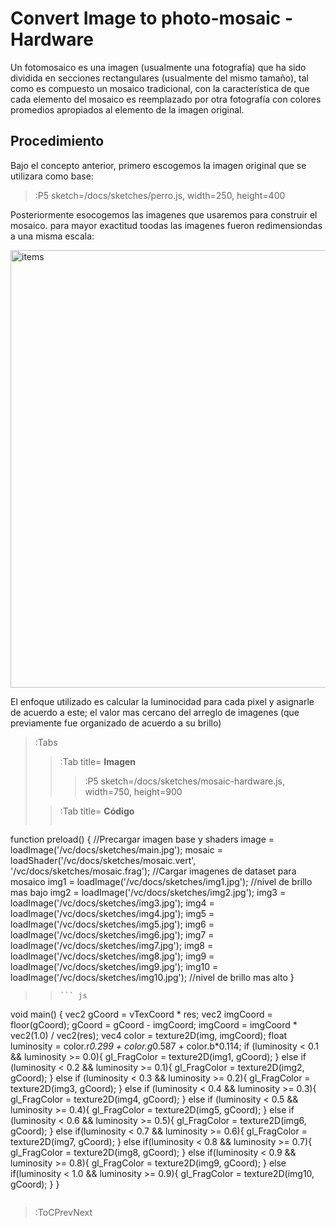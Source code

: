 # Convert Image to photo-mosaic - Hardware

Un fotomosaico es una imagen (usualmente una fotografía) que ha sido dividida en secciones rectangulares (usualmente del mismo tamaño), tal como es compuesto un mosaico tradicional, con la característica de que cada elemento del mosaico es reemplazado por otra fotografía con colores promedios apropiados al elemento de la imagen original.

## Procedimiento

Bajo el concepto anterior, primero escogemos la imagen original que se utilizara como base:

> :P5 sketch=/docs/sketches/perro.js, width=250, height=400

Posteriormente esocogemos las imagenes que usaremos para construir el mosaico. para mayor exactitud toodas las imagenes fueron redimensiondas a una misma escala:

<img src="https://i.ibb.co/JCRb77w/items.jpg" alt="items" style="width: 700px;" />

El enfoque utilizado es calcular la luminocidad para cada pixel y asignarle de acuerdo a este; el valor mas cercano del arreglo de imagenes (que previamente fue organizado de acuerdo a su brillo)

> :Tabs
> > :Tab title= **Imagen**
> > 
> > > :P5 sketch=/docs/sketches/mosaic-hardware.js, width=750, height=900
>
> > :Tab title= **Código**
> > ``` js
function preload() {
    //Precargar imagen base y shaders
    image = loadImage('/vc/docs/sketches/main.jpg');
    mosaic = loadShader('/vc/docs/sketches/mosaic.vert', '/vc/docs/sketches/mosaic.frag');
    //Cargar imagenes de dataset para mosaico
    img1 = loadImage('/vc/docs/sketches/img1.jpg'); //nivel de brillo mas bajo
    img2 = loadImage('/vc/docs/sketches/img2.jpg');
    img3 = loadImage('/vc/docs/sketches/img3.jpg');
    img4 = loadImage('/vc/docs/sketches/img4.jpg');
    img5 = loadImage('/vc/docs/sketches/img5.jpg');
    img6 = loadImage('/vc/docs/sketches/img6.jpg');
    img7 = loadImage('/vc/docs/sketches/img7.jpg');
    img8 = loadImage('/vc/docs/sketches/img8.jpg');
    img9 = loadImage('/vc/docs/sketches/img9.jpg');
    img10 = loadImage('/vc/docs/sketches/img10.jpg'); //nivel de brillo mas alto 
}
> > ```
> > ``` js
void main() {
    vec2 gCoord = vTexCoord * res;
    vec2 imgCoord = floor(gCoord);
    gCoord = gCoord - imgCoord;
    imgCoord = imgCoord * vec2(1.0) / vec2(res);
    vec4 color = texture2D(img, imgCoord);
    float luminosity = color.r*0.299 + color.g*0.587 + color.b*0.114;
    if (luminosity < 0.1 && luminosity >= 0.0){
        gl_FragColor = texture2D(img1, gCoord);
    } else if (luminosity < 0.2 && luminosity >= 0.1){
        gl_FragColor = texture2D(img2, gCoord);
    } else if (luminosity < 0.3 && luminosity >= 0.2){
        gl_FragColor = texture2D(img3, gCoord);
    } else if (luminosity < 0.4 && luminosity >= 0.3){
        gl_FragColor = texture2D(img4, gCoord);
    } else if (luminosity < 0.5 && luminosity >= 0.4){
        gl_FragColor = texture2D(img5, gCoord);
    } else if (luminosity < 0.6 && luminosity >= 0.5){
        gl_FragColor = texture2D(img6, gCoord);
    } else if(luminosity < 0.7 && luminosity >= 0.6){
        gl_FragColor = texture2D(img7, gCoord);
    } else if(luminosity < 0.8 && luminosity >= 0.7){
        gl_FragColor = texture2D(img8, gCoord);
    } else if(luminosity < 0.9 && luminosity >= 0.8){
        gl_FragColor = texture2D(img9, gCoord);
    } else if(luminosity < 1.0 && luminosity >= 0.9){
        gl_FragColor = texture2D(img10, gCoord); 
    }
}
> > ```



> :ToCPrevNext